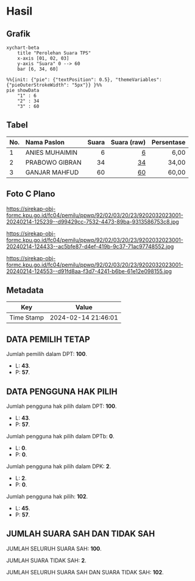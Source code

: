# Hasil

## Grafik

```mermaid
xychart-beta
    title "Perolehan Suara TPS"
    x-axis [01, 02, 03]
    y-axis "Suara" 0 --> 60
    bar [6, 34, 60]
```

```mermaid
%%{init: {"pie": {"textPosition": 0.5}, "themeVariables": {"pieOuterStrokeWidth": "5px"}} }%%
pie showData
    "1" : 6
    "2" : 34
    "3" : 60
```

## Tabel

| No. | Nama Paslon    | Suara | Suara (raw) | Persentase |
|:--- |:-------------- | -----:| -----------:| ----------:|
| 1   | ANIES MUHAIMIN | 6     | [6][p-1]    | 6,00       |
| 2   | PRABOWO GIBRAN | 34    | [34][p-2]   | 34,00      |
| 3   | GANJAR MAHFUD  | 60    | [60][p-3]   | 60,00      |


[p-1]: https://github.com/gigit-pemilu/pemilu-2024-92-papua-barat/blob/main/pilpres/hitung-suara/sub/92-papua-barat/sub/02-manokwari/sub/03-warmare/sub/2023-indonbey/sub/001-tps/sub/paslon-1.txt
[p-2]: https://github.com/gigit-pemilu/pemilu-2024-92-papua-barat/blob/main/pilpres/hitung-suara/sub/92-papua-barat/sub/02-manokwari/sub/03-warmare/sub/2023-indonbey/sub/001-tps/sub/paslon-2.txt
[p-3]: https://github.com/gigit-pemilu/pemilu-2024-92-papua-barat/blob/main/pilpres/hitung-suara/sub/92-papua-barat/sub/02-manokwari/sub/03-warmare/sub/2023-indonbey/sub/001-tps/sub/paslon-3.txt

## Foto C Plano

https://sirekap-obj-formc.kpu.go.id/fc04/pemilu/ppwp/92/02/03/20/23/9202032023001-20240214-125239--d99429cc-7532-4473-89ba-9313586753c8.jpg

https://sirekap-obj-formc.kpu.go.id/fc04/pemilu/ppwp/92/02/03/20/23/9202032023001-20240214-124433--ac5bfe87-d4ef-419b-9c37-71ac97748552.jpg

https://sirekap-obj-formc.kpu.go.id/fc04/pemilu/ppwp/92/02/03/20/23/9202032023001-20240214-124553--d91fd8aa-f3d7-4241-b6be-61e12e098155.jpg


## Metadata

| Key        | Value               |
| ---------- | ------------------- |
| Time Stamp | 2024-02-14 21:46:01 |


## DATA PEMILIH TETAP

Jumlah pemilih dalam DPT: **100**.
 * L: **43**.
 * P: **57**.

## DATA PENGGUNA HAK PILIH

Jumlah pengguna hak pilih dalam DPT: **100**.
 * L: **43**.
 * P: **57**.

Jumlah pengguna hak pilih dalam DPTb: **0**.
 * L: **0**.
 * P: **0**.

Jumlah pengguna hak pilih dalam DPK: **2**.
 * L: **2**.
 * P: **0**.

Jumlah pengguna hak pilih: **102**.
 * L: **45**.
 * P: **57**.

## JUMLAH SUARA SAH DAN TIDAK SAH

JUMLAH SELURUH SUARA SAH: **100**.

JUMLAH SUARA TIDAK SAH: **2**.

JUMLAH SELURUH SUARA SAH DAN SUARA TIDAK SAH: **102**.


